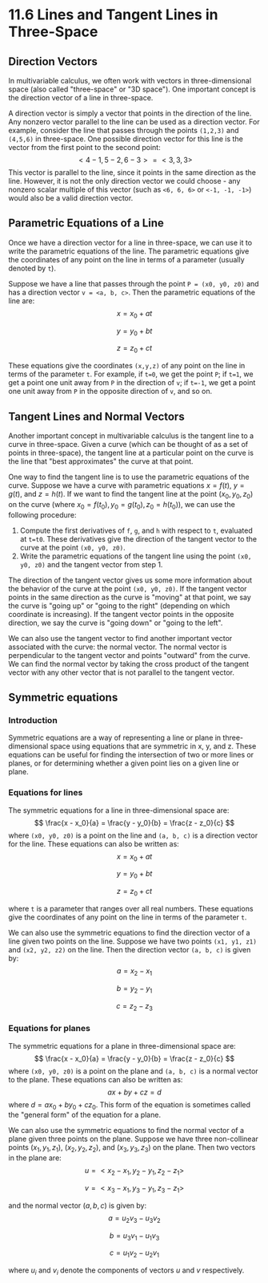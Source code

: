 # 11.6 Lines and Tangent Lines in Three-Space

## Direction Vectors

In multivariable calculus, we often work with vectors in three-dimensional space (also called "three-space" or "3D space"). One important concept is the direction vector of a line in three-space.

A direction vector is simply a vector that points in the direction of the line. Any nonzero vector parallel to the line can be used as a direction vector. For example, consider the line that passes through the points `(1,2,3)` and `(4,5,6)` in three-space. One possible direction vector for this line is the vector from the first point to the second point:
$$
<4-1, 5-2, 6-3> = <3, 3, 3>
$$
This vector is parallel to the line, since it points in the same direction as the line. However, it is not the only direction vector we could choose - any nonzero scalar multiple of this vector (such as `<6, 6, 6>` or `<-1, -1, -1>`) would also be a valid direction vector.

## Parametric Equations of a Line

Once we have a direction vector for a line in three-space, we can use it to write the parametric equations of the line. The parametric equations give the coordinates of any point on the line in terms of a parameter (usually denoted by `t`).

Suppose we have a line that passes through the point `P = (x0, y0, z0)` and has a direction vector `v = <a, b, c>`. Then the parametric equations of the line are:
$$
x = x_0 + at
$$

$$
y = y_0 + bt
$$

$$
z = z_0 + ct
$$

These equations give the coordinates `(x,y,z)` of any point on the line in terms of the parameter `t`. For example, if `t=0`, we get the point `P`; if `t=1`, we get a point one unit away from `P` in the direction of `v`; if `t=-1`, we get a point one unit away from `P` in the opposite direction of `v`, and so on.



## Tangent Lines and Normal Vectors

Another important concept in multivariable calculus is the tangent line to a curve in three-space. Given a curve (which can be thought of as a set of points in three-space), the tangent line at a particular point on the curve is the line that "best approximates" the curve at that point.

One way to find the tangent line is to use the parametric equations of the curve. Suppose we have a curve with parametric equations $x = f(t)$, $y = g(t)$, and $z = h(t)$. If we want to find the tangent line at the point $(x_0, y_0, z_0)$ on the curve (where $x_0 = f(t_0), y_0 = g(t_0), z_0 = h(t_0)$), we can use the following procedure:

1. Compute the first derivatives of `f`, `g`, and `h` with respect to `t`, evaluated at `t=t0`. These derivatives give the direction of the tangent vector to the curve at the point `(x0, y0, z0)`.
2. Write the parametric equations of the tangent line using the point `(x0, y0, z0)` and the tangent vector from step 1.

The direction of the tangent vector gives us some more information about the behavior of the curve at the point `(x0, y0, z0)`. If the tangent vector points in the same direction as the curve is "moving" at that point, we say the curve is "going up" or "going to the right" (depending on which coordinate is increasing). If the tangent vector points in the opposite direction, we say the curve is "going down" or "going to the left".

We can also use the tangent vector to find another important vector associated with the curve: the normal vector. The normal vector is perpendicular to the tangent vector and points "outward" from the curve. We can find the normal vector by taking the cross product of the tangent vector with any other vector that is not parallel to the tangent vector.

## Symmetric equations

### Introduction

Symmetric equations are a way of representing a line or plane in three-dimensional space using equations that are symmetric in x, y, and z. These equations can be useful for finding the intersection of two or more lines or planes, or for determining whether a given point lies on a given line or plane.

### Equations for lines

The symmetric equations for a line in three-dimensional space are:
$$
\frac{x - x_0}{a} = \frac{y - y_0}{b} = \frac{z - z_0}{c}
$$
where `(x0, y0, z0)` is a point on the line and `(a, b, c)` is a direction vector for the line. These equations can also be written as:
$$
x = x_0 + at
$$

$$
y = y_0 + bt
$$

$$
z = z_0 + ct
$$

where `t` is a parameter that ranges over all real numbers. These equations give the coordinates of any point on the line in terms of the parameter `t`.

We can also use the symmetric equations to find the direction vector of a line given two points on the line. Suppose we have two points `(x1, y1, z1)` and `(x2, y2, z2)` on the line. Then the direction vector `(a, b, c)` is given by:
$$
a=x_2 - x_1
$$

$$
b=y_2-y_1
$$

$$
c=z_2 - z_3
$$

### Equations for planes

The symmetric equations for a plane in three-dimensional space are:
$$
\frac{x - x_0}{a} = \frac{y - y_0}{b} = \frac{z - z_0}{c}
$$
where `(x0, y0, z0)` is a point on the plane and `(a, b, c)` is a normal vector to the plane. These equations can also be written as:
$$
ax + by + cz = d
$$
where $d = ax_0 + by_0 + cz_0$. This form of the equation is sometimes called the "general form" of the equation for a plane.

We can also use the symmetric equations to find the normal vector of a plane given three points on the plane. Suppose we have three non-collinear points $(x_1, y_1, z_1)$, $(x_2, y_2, z_2)$, and $(x_3, y_3, z_3)$ on the plane. Then two vectors in the plane are:
$$
u = <x_2 - x_1, y_2 - y_1, z_2 - z_1>
$$

$$
v = <x_3 - x_1, y_3 - y_1, z_3 - z_1>
$$

and the normal vector $(a, b, c)$ is given by:
$$
a = u_2v_3 - u_3v_2
$$

$$
b = u_3v_1 - u_1v_3
$$

$$
c = u_1v_2 - u_2v_1
$$

where $u_i$ and $v_i$ denote the components of vectors $u$ and $v$ respectively.
